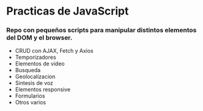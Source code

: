 # Practicas de JavaScript

### Repo con pequeños scripts para manipular distintos elementos del DOM y el browser.

+ CRUD con AJAX, Fetch y Axios
+ Temporizadores
+ Elementos de video
+ Busqueda
+ Geolocalizacion
+ Sintesis de voz
+ Elementos responsive
+ Formularios
+ Otros varios
